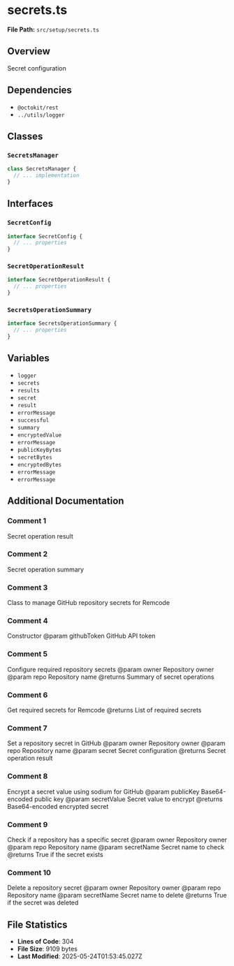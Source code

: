 # secrets.ts

**File Path:** `src/setup/secrets.ts`

## Overview

Secret configuration

## Dependencies

- `@octokit/rest`
- `../utils/logger`

## Classes

### `SecretsManager`

```typescript
class SecretsManager {
  // ... implementation
}
```

## Interfaces

### `SecretConfig`

```typescript
interface SecretConfig {
  // ... properties
}
```

### `SecretOperationResult`

```typescript
interface SecretOperationResult {
  // ... properties
}
```

### `SecretsOperationSummary`

```typescript
interface SecretsOperationSummary {
  // ... properties
}
```

## Variables

- `logger`
- `secrets`
- `results`
- `secret`
- `result`
- `errorMessage`
- `successful`
- `summary`
- `encryptedValue`
- `errorMessage`
- `publicKeyBytes`
- `secretBytes`
- `encryptedBytes`
- `errorMessage`
- `errorMessage`

## Additional Documentation

### Comment 1

Secret operation result

### Comment 2

Secret operation summary

### Comment 3

Class to manage GitHub repository secrets for Remcode

### Comment 4

Constructor
@param githubToken GitHub API token

### Comment 5

Configure required repository secrets
@param owner Repository owner
@param repo Repository name
@returns Summary of secret operations

### Comment 6

Get required secrets for Remcode
@returns List of required secrets

### Comment 7

Set a repository secret in GitHub
@param owner Repository owner
@param repo Repository name
@param secret Secret configuration
@returns Secret operation result

### Comment 8

Encrypt a secret value using sodium for GitHub
@param publicKey Base64-encoded public key
@param secretValue Secret value to encrypt
@returns Base64-encoded encrypted secret

### Comment 9

Check if a repository has a specific secret
@param owner Repository owner
@param repo Repository name
@param secretName Secret name to check
@returns True if the secret exists

### Comment 10

Delete a repository secret
@param owner Repository owner
@param repo Repository name
@param secretName Secret name to delete
@returns True if the secret was deleted

## File Statistics

- **Lines of Code**: 304
- **File Size**: 9109 bytes
- **Last Modified**: 2025-05-24T01:53:45.027Z

